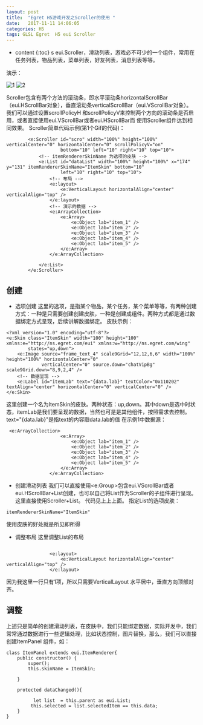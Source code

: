 ```yaml
---
layout: post
title:  "Egret H5游戏开发之Scroller的使用 "
date:   2017-11-11 14:06:05
categories: H5
tags: GLSL Egret  H5 eui Scroller
---
```


* content
{:toc}
s
eui.Scroller，滑动列表，游戏必不可少的一个组件，常用在任务列表，物品列表，菜单列表，好友列表，消息列表等等。

<!--more-->



演示：

![1](http://www.whsblog.cn/images/Scroller/scro_01.gif) ![2](http://www.whsblog.cn/images/Scroller/scro_02.gif)

Scroller包含有两个方法的滚动条，即水平滚动条horizontalScrollBar （eui.HScrollBar对象），垂直滚动条verticalScrollBar（eui.VScrollBar对象）。我们可以通过设置scrollPolicyH 和scrollPolicyV来控制两个方向的滚动条是否启用，或者直接使用eui.VScrollBar或者eui.HScrollBar而 使用Scroller组件达到相同效果。
Scroller简单代码示例(第1个Gif的代码)：
   
```
        <e:Scroller id="scro" width="100%" height="100%" verticalCenter="0" horizontalCenter="0" scrollPolicyV="on"
                    bottom="10" left="10" right="10" top="10">
            <!-- itemRendererSkinName 为选项的皮肤 -->
            <e:List id="dataList" width="100%" height="100%" x="174" y="131" itemRendererSkinName="ItemSkin" bottom="10"
                    left="10" right="10" top="10">
                <!-- 布局 -->
                <e:layout>
                    <e:VerticalLayout horizontalAlign="center" verticalAlign="top" />
                </e:layout>
                <!-- 演示的数据 -->
                <e:ArrayCollection>
                    <e:Array>
                        <e:Object lab="item_1" />
                        <e:Object lab="item_2" />
                        <e:Object lab="item_3" />
                        <e:Object lab="item_4" />
                        <e:Object lab="item_5" />
                    </e:Array>
                </e:ArrayCollection>

            </e:List>
        </e:Scroller>
```
## 创建
- 选项创建
  这里的选项，是指某个物品，某个任务，某个菜单等等，有两种创建方式：一种是只需要创建创建皮肤，一种是创建成组件。两种方式都是通过数据绑定方式呈现，后续讲解数据绑定。
  皮肤示例：

```
<?xml version="1.0" encoding="utf-8"?>
<e:Skin class="ItemSkin" width="100" height="100" xmlns:e="http://ns.egret.com/eui" xmlns:w="http://ns.egret.com/wing"
        states="up,down">
	<e:Image source="frame_text_4" scale9Grid="12,12,6,6" width="100%" height="100%" horizontalCenter="0"
	         verticalCenter="0" source.down="chatVipBg" scale9Grid.down="8,9,2,4" />
	<!-- 数据呈现 -->
	<e:Label id="itemLab" text="{data.lab}" textColor="0x110202" textAlign="center" horizontalCenter="0" verticalCenter="0" />
</e:Skin>
```
 这里创建一个名为ItemSkin的皮肤。两种状态：up,down。其中down是选中时状态，itemLab是我们要呈现的数据，当然也可是是其他组件，按照需求去控制。
 text="{data.lab}"是指text的内容取data.lab的值
 在示例1中数据源：
 
```
 <e:ArrayCollection>
                    <e:Array>
                        <e:Object lab="item_1" />
                        <e:Object lab="item_2" />
                        <e:Object lab="item_3" />
                        <e:Object lab="item_4" />
                        <e:Object lab="item_5" />
                    </e:Array>
                </e:ArrayCollection>
```
- 创建滑动列表
  我们可以直接使用<e:Group>包含eui.VScrollBar或者eui.HScrollBar+List创建，也可以自己将List作为Scroller的子组件进行呈现。这里直接使用Scroller+List。
 代码见上上上面。
 指定List的选项皮肤：
```
itemRendererSkinName="ItemSkin" 
```
使用皮肤的好处就是所见即所得
- 调整布局
 这里调整List的布局

```
 
                <e:layout>
                    <e:VerticalLayout horizontalAlign="center" verticalAlign="top" />
                </e:layout>
```
因为我这里一行只有1项，所以只需要VerticalLayout 水平居中，垂直方向顶部对齐。
## 调整
 上述只是简单的创建滑动列表，在皮肤中，我们只能绑定数据，实际开发中，我们常常通过数据进行一些逻辑处理，比如状态控制，图片替换，那么，我们可以直接创建ItemPanel 组件，如：
 
```
class ItemPanel extends eui.ItemRenderer{
	public constructor() {
		super();
		this.skinName = ItemSkin;
	
	}

	protected dataChanged(){
 
		  let list  = this.parent as eui.List;
		 this.selected = list.selectedItem == this.data;
	}
}
```


 
 


